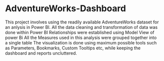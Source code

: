 # AdventureWorks-Dashboard
This project involves using the readily available AdventureWorks dataset for an anlysis in Power BI.
All the data cleaning and transformation of data was done within Power BI
Relationships were established using Model View of power Bi
All the Measures used in this analysis were grouped together into a single table
The visualization is done using maximum possible tools such as Parameters, Bookmarks, Custom Tooltips etc, while keeping the dashboard and reports uncluttered.
